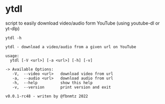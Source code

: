# ytdl

script to easily download video/audio form YouTube (using youtube-dl or yt-dlp)

```
ytdl -h

ytdl - download a video/audio from a given url on YouTube

usage:
  ytdl [-V <url>] [-a <url>] [-h] [-v]

-> Available Options:
   -V,  --video <url>   download video from url
   -a,  --audio <url>   download audio from url
   -h,  --help          show this help
   -v,  --version       print version and exit

v0.0.1-rc48 - writen by @fbnmtz 2022

```
